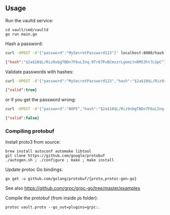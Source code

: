 
## Usage

Run the vaultd service:

```
cd vault/cmd/vaultd
go run main.go
```

Hash a password:

```bash
curl -XPOST -d'{"password":"MySecretPassword123"}' localhost:8080/hash
```

```json
{"hash":"$2a$10$L/Riz9xbgTBDn7F6uLInq.9Tr67PvBCmxzrLgemitnRM53ht7LGpC"}
```

Validate passwords with hashes:

```bash
curl -XPOST -d'{"password":"MySecretPassword123","hash":"$2a$10$L/Riz9xbgTBDn7F6uLInq.9Tr67PvBCmxzrLgemitnRM53ht7LGpC"}' localhost:8080/validate
```

```json
{"valid":true}
```

or if you get the password wrong:

```bash
curl -XPOST -d'{"password":"NOPE","hash":"$2a$10$L/Riz9xbgTBDn7F6uLInq.9Tr67PvBCmxzrLgemitnRM53ht7LGpC"}' localhost:8080/validate
```

```json
{"valid":false}
```

### Compiling protobuf

Install proto3 from source:

```
brew install autoconf automake libtool
git clone https://github.com/google/protobuf
./autogen.sh ; ./configure ; make ; make install
```

Update protoc Go bindings:

```
go get -u github.com/golang/protobuf/{proto,protoc-gen-go}
```

See also https://github.com/grpc/grpc-go/tree/master/examples

Compile the protobuf (from inside `pb` folder):

```
protoc vault.proto --go_out=plugins=grpc:.
```
